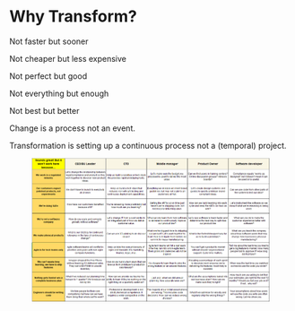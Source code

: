 # Why Transform?

Not faster but sooner &#x20;

Not cheaper but less expensive &#x20;

Not perfect but good &#x20;

Not everything but enough&#x20;

Not best but better &#x20;

&#x20;

Change is a process not an event. &#x20;

Transformation is setting up a continuous process not a (temporal) project. &#x20;

<figure><img src="../../.gitbook/assets/image (7) (1) (1).png" alt=""><figcaption></figcaption></figure>
